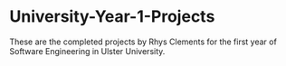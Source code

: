 # University-Year-1-Projects
These are the completed projects by Rhys Clements for the first year of Software Engineering in Ulster University.
